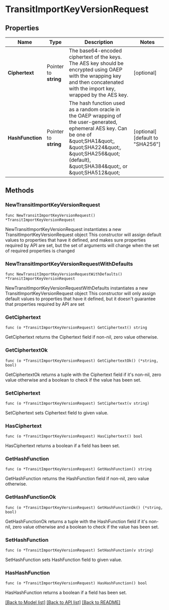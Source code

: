 # TransitImportKeyVersionRequest

## Properties

Name | Type | Description | Notes
------------ | ------------- | ------------- | -------------
**Ciphertext** | Pointer to **string** | The base64-encoded ciphertext of the keys. The AES key should be encrypted using OAEP with the wrapping key and then concatenated with the import key, wrapped by the AES key. | [optional] 
**HashFunction** | Pointer to **string** | The hash function used as a random oracle in the OAEP wrapping of the user-generated, ephemeral AES key. Can be one of \&quot;SHA1\&quot;, \&quot;SHA224\&quot;, \&quot;SHA256\&quot; (default), \&quot;SHA384\&quot;, or \&quot;SHA512\&quot; | [optional] [default to "SHA256"]

## Methods

### NewTransitImportKeyVersionRequest

`func NewTransitImportKeyVersionRequest() *TransitImportKeyVersionRequest`

NewTransitImportKeyVersionRequest instantiates a new TransitImportKeyVersionRequest object
This constructor will assign default values to properties that have it defined,
and makes sure properties required by API are set, but the set of arguments
will change when the set of required properties is changed

### NewTransitImportKeyVersionRequestWithDefaults

`func NewTransitImportKeyVersionRequestWithDefaults() *TransitImportKeyVersionRequest`

NewTransitImportKeyVersionRequestWithDefaults instantiates a new TransitImportKeyVersionRequest object
This constructor will only assign default values to properties that have it defined,
but it doesn't guarantee that properties required by API are set

### GetCiphertext

`func (o *TransitImportKeyVersionRequest) GetCiphertext() string`

GetCiphertext returns the Ciphertext field if non-nil, zero value otherwise.

### GetCiphertextOk

`func (o *TransitImportKeyVersionRequest) GetCiphertextOk() (*string, bool)`

GetCiphertextOk returns a tuple with the Ciphertext field if it's non-nil, zero value otherwise
and a boolean to check if the value has been set.

### SetCiphertext

`func (o *TransitImportKeyVersionRequest) SetCiphertext(v string)`

SetCiphertext sets Ciphertext field to given value.

### HasCiphertext

`func (o *TransitImportKeyVersionRequest) HasCiphertext() bool`

HasCiphertext returns a boolean if a field has been set.

### GetHashFunction

`func (o *TransitImportKeyVersionRequest) GetHashFunction() string`

GetHashFunction returns the HashFunction field if non-nil, zero value otherwise.

### GetHashFunctionOk

`func (o *TransitImportKeyVersionRequest) GetHashFunctionOk() (*string, bool)`

GetHashFunctionOk returns a tuple with the HashFunction field if it's non-nil, zero value otherwise
and a boolean to check if the value has been set.

### SetHashFunction

`func (o *TransitImportKeyVersionRequest) SetHashFunction(v string)`

SetHashFunction sets HashFunction field to given value.

### HasHashFunction

`func (o *TransitImportKeyVersionRequest) HasHashFunction() bool`

HasHashFunction returns a boolean if a field has been set.


[[Back to Model list]](../README.md#documentation-for-models) [[Back to API list]](../README.md#documentation-for-api-endpoints) [[Back to README]](../README.md)


